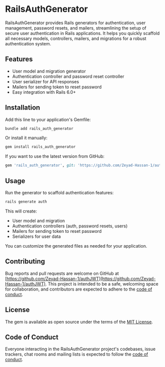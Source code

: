 # RailsAuthGenerator

RailsAuthGenerator provides Rails generators for authentication, user management, password resets, and mailers, streamlining the setup of secure user authentication in Rails applications. It helps you quickly scaffold all necessary models, controllers, mailers, and migrations for a robust authentication system.

## Features

- User model and migration generator
- Authentication controller and password reset controller
- User serializer for API responses
- Mailers for sending token to reset password
- Easy integration with Rails 6.0+

## Installation

Add this line to your application's Gemfile:

```ruby
bundle add rails_auth_generator
```

Or install it manually:

```bash
gem install rails_auth_generator
```

If you want to use the latest version from GitHub:

```ruby
gem 'rails_auth_generator', git: 'https://github.com/Zeyad-Hassan-1/authJWT.git'
```

## Usage

Run the generator to scaffold authentication features:

```bash
rails generate auth
```

This will create:
- User model and migration
- Authentication controllers (auth, password resets, users)
- Mailers for sending token to reset password
- Serializers for user data

You can customize the generated files as needed for your application.

## Contributing

Bug reports and pull requests are welcome on GitHub at [https://github.com/Zeyad-Hassan-1/authJWT](https://github.com/Zeyad-Hassan-1/authJWT). This project is intended to be a safe, welcoming space for collaboration, and contributors are expected to adhere to the [code of conduct](CODE_OF_CONDUCT.md).

## License

The gem is available as open source under the terms of the [MIT License](LICENSE.txt).

## Code of Conduct

Everyone interacting in the RailsAuthGenerator project's codebases, issue trackers, chat rooms and mailing lists is expected to follow the [code of conduct](CODE_OF_CONDUCT.md).
